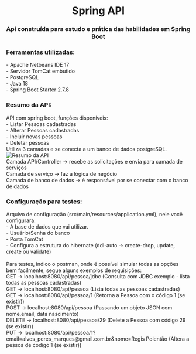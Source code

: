 <h1 align="center">Spring API</h1>
<h3 align="center">Api construída para estudo e prática das habilidades em Spring Boot</h3>

<h3 align="left">Ferramentas utilizadas:</h3>
- Apache Netbeans IDE 17 
<br/>
- Servidor TomCat embutido
<br/>
- PostgreSQL 
<br/>
- Java 18
<br/>
- Spring Boot Starter 2.7.8

<h3 align="left">Resumo da API:</h3>
API com spring boot, funções disponíveis:
<br/>
- Listar Pessoas cadastradas
<br/>
- Alterar Pessoas cadastradas
<br/>
- Incluir novas pessoas
<br/>
- Deletar pessoas
<br/>
Utiliza 3 camadas e se conecta a um banco de dados postgreSQL.
<br/>
<picture>
  <source srcset="https://github.com/PADOCAS/spring_api/assets/99546913/7c535931-1594-4a6e-8692-35295335ff78">
  <img alt="Resumo da API" src="https://github.com/PADOCAS/spring_api/assets/99546913/0b98a61a-8750-474b-98da-cbb0332d843f">
</picture>
<br/>
Camada API/Controller -> recebe as solicitações e envia para camada de serviços
<br/>
Camada de serviço -> faz a lógica de negócio
<br/>
Camada de banco de dados -> é responsável por se conectar com o banco de dados
<br/>

<h3 align="left">Configuração para testes:</h3>
Arquivo de configuração (src/main/resources/application.yml), nele você configurara:
<br/>
- A base de dados que vai utilizar.
<br/>
- Usuário/Senha do banco
<br/>
- Porta TomCat
<br/>
- Configura a estrutura do hibernate (ddl-auto -> create-drop, update, create ou validate)
<br/>
<br/>
Para testes, indico o postman, onde é possível simular todas as opções bem facilmente, segue alguns exemplos de requisições:
<br/>
GET -> localhost:8080/api/pessoa/jdbc (Consulta com JDBC exemplo - lista todas as pessoas cadastradas)
<br/>
GET -> localhost:8080/api/pessoa (Lista todas as pessoas cadastradas)
<br/>
GET -> localhost:8080/api/pessoa/1 (Retorna a Pessoa com o código 1 (se existir))
<br/>
POST -> localhost:8080/api/pessoa (Passando um objeto JSON com nome,email, data nascimento)
<br/>
DELETE -> localhost:8080/api/pessoa/29 (Delete a Pessoa com código 29 (se existir))
<br/>
PUT -> localhost:8080/api/pessoa/1?email=alves_peres_marques@gmail.com.br&nome=Regis Polentão (Altera a pessoa de código 1 (se existir))

